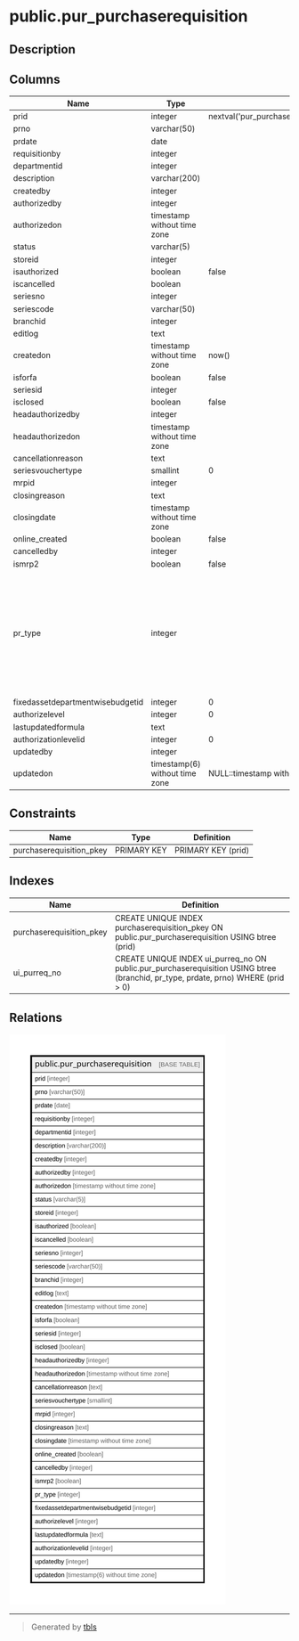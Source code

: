 # public.pur_purchaserequisition

## Description

## Columns

| Name | Type | Default | Nullable | Children | Parents | Comment |
| ---- | ---- | ------- | -------- | -------- | ------- | ------- |
| prid | integer | nextval('pur_purchaserequisition_prid_seq'::regclass) | false |  |  |  |
| prno | varchar(50) |  | true |  |  |  |
| prdate | date |  | true |  |  |  |
| requisitionby | integer |  | true |  |  |  |
| departmentid | integer |  | true |  |  |  |
| description | varchar(200) |  | true |  |  |  |
| createdby | integer |  | true |  |  |  |
| authorizedby | integer |  | true |  |  |  |
| authorizedon | timestamp without time zone |  | true |  |  |  |
| status | varchar(5) |  | true |  |  |  |
| storeid | integer |  | true |  |  |  |
| isauthorized | boolean | false | false |  |  |  |
| iscancelled | boolean |  | false |  |  |  |
| seriesno | integer |  | true |  |  |  |
| seriescode | varchar(50) |  | true |  |  |  |
| branchid | integer |  | true |  |  |  |
| editlog | text |  | true |  |  |  |
| createdon | timestamp without time zone | now() | true |  |  |  |
| isforfa | boolean | false | true |  |  |  |
| seriesid | integer |  | true |  |  |  |
| isclosed | boolean | false | true |  |  |  |
| headauthorizedby | integer |  | true |  |  |  |
| headauthorizedon | timestamp without time zone |  | true |  |  |  |
| cancellationreason | text |  | true |  |  |  |
| seriesvouchertype | smallint | 0 | true |  |  |  |
| mrpid | integer |  | true |  |  |  |
| closingreason | text |  | true |  |  |  |
| closingdate | timestamp without time zone |  | true |  |  |  |
| online_created | boolean | false | true |  |  |  |
| cancelledby | integer |  | true |  |  |  |
| ismrp2 | boolean | false | true |  |  |  |
| pr_type | integer |  | true |  |  | 1 = From MRP<br>2 = From MRP2<br>3 = From SO<br>4 = Normal<br>5 = From Store Issue<br>6 = Store Requisition |
| fixedassetdepartmentwisebudgetid | integer | 0 | false |  |  |  |
| authorizelevel | integer | 0 | true |  |  |  |
| lastupdatedformula | text |  | true |  |  |  |
| authorizationlevelid | integer | 0 | true |  |  |  |
| updatedby | integer |  | true |  |  |  |
| updatedon | timestamp(6) without time zone | NULL::timestamp without time zone | true |  |  |  |

## Constraints

| Name | Type | Definition |
| ---- | ---- | ---------- |
| purchaserequisition_pkey | PRIMARY KEY | PRIMARY KEY (prid) |

## Indexes

| Name | Definition |
| ---- | ---------- |
| purchaserequisition_pkey | CREATE UNIQUE INDEX purchaserequisition_pkey ON public.pur_purchaserequisition USING btree (prid) |
| ui_purreq_no | CREATE UNIQUE INDEX ui_purreq_no ON public.pur_purchaserequisition USING btree (branchid, pr_type, prdate, prno) WHERE (prid > 0) |

## Relations

![er](public.pur_purchaserequisition.svg)

---

> Generated by [tbls](https://github.com/k1LoW/tbls)

